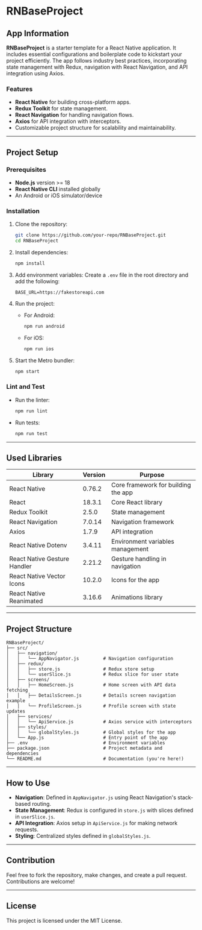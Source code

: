 # RNBaseProject

## App Information
**RNBaseProject** is a starter template for a React Native application. It includes essential configurations and boilerplate code to kickstart your project efficiently. The app follows industry best practices, incorporating state management with Redux, navigation with React Navigation, and API integration using Axios.

### Features
- **React Native** for building cross-platform apps.
- **Redux Toolkit** for state management.
- **React Navigation** for handling navigation flows.
- **Axios** for API integration with interceptors.
- Customizable project structure for scalability and maintainability.

---

## Project Setup

### Prerequisites
- **Node.js** version >= 18
- **React Native CLI** installed globally
- An Android or iOS simulator/device

### Installation
1. Clone the repository:
   ```bash
   git clone https://github.com/your-repo/RNBaseProject.git
   cd RNBaseProject
   ```

2. Install dependencies:
   ```bash
   npm install
   ```

3. Add environment variables:
   Create a `.env` file in the root directory and add the following:
   ```
   BASE_URL=https://fakestoreapi.com
   ```

4. Run the project:
   - For Android:
     ```bash
     npm run android
     ```
   - For iOS:
     ```bash
     npm run ios
     ```

5. Start the Metro bundler:
   ```bash
   npm start
   ```

### Lint and Test
- Run the linter:
  ```bash
  npm run lint
  ```
- Run tests:
  ```bash
  npm run test
  ```

---

## Used Libraries
| Library                           | Version  | Purpose                                 |
|-----------------------------------|----------|-----------------------------------------|
| React Native                      | 0.76.2   | Core framework for building the app     |
| React                             | 18.3.1   | Core React library                      |
| Redux Toolkit                     | 2.5.0    | State management                        |
| React Navigation                  | 7.0.14   | Navigation framework                    |
| Axios                             | 1.7.9    | API integration                         |
| React Native Dotenv               | 3.4.11   | Environment variables management         |
| React Native Gesture Handler      | 2.21.2   | Gesture handling in navigation          |
| React Native Vector Icons         | 10.2.0   | Icons for the app                       |
| React Native Reanimated           | 3.16.6   | Animations library                      |

---

## Project Structure
```
RNBaseProject/
├── src/
│   ├── navigation/
│   │   └── AppNavigator.js         # Navigation configuration
│   ├── redux/
│   │   ├── store.js                # Redux store setup
│   │   └── userSlice.js            # Redux slice for user state
│   ├── screens/
│   │   ├── HomeScreen.js           # Home screen with API data fetching
│   │   ├── DetailsScreen.js        # Details screen navigation example
│   │   └── ProfileScreen.js        # Profile screen with state updates
│   ├── services/
│   │   └── ApiService.js           # Axios service with interceptors
│   ├── styles/
│   │   └── globalStyles.js         # Global styles for the app
│   └── App.js                      # Entry point of the app
├── .env                            # Environment variables
├── package.json                    # Project metadata and dependencies
└── README.md                       # Documentation (you're here!)
```

---

## How to Use
- **Navigation**: Defined in `AppNavigator.js` using React Navigation's stack-based routing.
- **State Management**: Redux is configured in `store.js` with slices defined in `userSlice.js`.
- **API Integration**: Axios setup in `ApiService.js` for making network requests.
- **Styling**: Centralized styles defined in `globalStyles.js`.

---

## Contribution
Feel free to fork the repository, make changes, and create a pull request. Contributions are welcome!

---

## License
This project is licensed under the MIT License.

